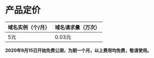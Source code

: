 # 产品定价

| 域名实例（个/月） | 域名请求量（万次） | 
| ---- | ---- |
| 5元 | 0.03元 | 

**2020年9月15日开始免费公测，为期一个月，以上费用均免费，敬请使用。**
